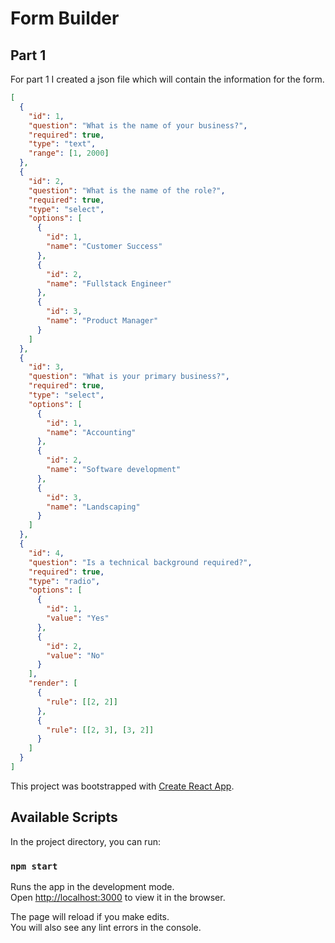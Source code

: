 # Form Builder

## Part 1

For part 1 I created a json file which will contain the information for the form.

```json
[
  {
    "id": 1,
    "question": "What is the name of your business?",
    "required": true,
    "type": "text",
    "range": [1, 2000]
  },
  {
    "id": 2,
    "question": "What is the name of the role?",
    "required": true,
    "type": "select",
    "options": [
      {
        "id": 1,
        "name": "Customer Success"
      },
      {
        "id": 2,
        "name": "Fullstack Engineer"
      },
      {
        "id": 3,
        "name": "Product Manager"
      }
    ]
  },
  {
    "id": 3,
    "question": "What is your primary business?",
    "required": true,
    "type": "select",
    "options": [
      {
        "id": 1,
        "name": "Accounting"
      },
      {
        "id": 2,
        "name": "Software development"
      },
      {
        "id": 3,
        "name": "Landscaping"
      }
    ]
  },
  {
    "id": 4,
    "question": "Is a technical background required?",
    "required": true,
    "type": "radio",
    "options": [
      {
        "id": 1,
        "value": "Yes"
      },
      {
        "id": 2,
        "value": "No"
      }
    ],
    "render": [
      {
        "rule": [[2, 2]]
      },
      {
        "rule": [[2, 3], [3, 2]]
      }
    ]
  }
]
```

This project was bootstrapped with [Create React App](https://github.com/facebook/create-react-app).

## Available Scripts

In the project directory, you can run:

### `npm start`

Runs the app in the development mode.\
Open [http://localhost:3000](http://localhost:3000) to view it in the browser.

The page will reload if you make edits.\
You will also see any lint errors in the console.